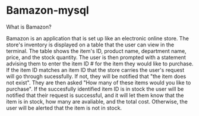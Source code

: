 # Bamazon-mysql

What is Bamazon?

Bamazon is an application that is set up like an electronic online store. The store's inventory is displayed on a table that the user can view in the terminal. The table shows the item's ID, product name, department name, price, and the stock quantity. The user is then prompted with a statement advising them to enter the item ID # for the item they would like to purchase. If the item ID matches an item ID that the store carries the user's request will go through sucessfully. If not, they will be notified that "the item does not exist". They are then asked "How many of these items would you like to purchase". If the succesfully identified item ID is in stock the user will be notified that their request is successful, and it will let them know that the item is in stock, how many are avaliable, and the total cost. Otherwise, the user will be alerted that the item is not in stock.